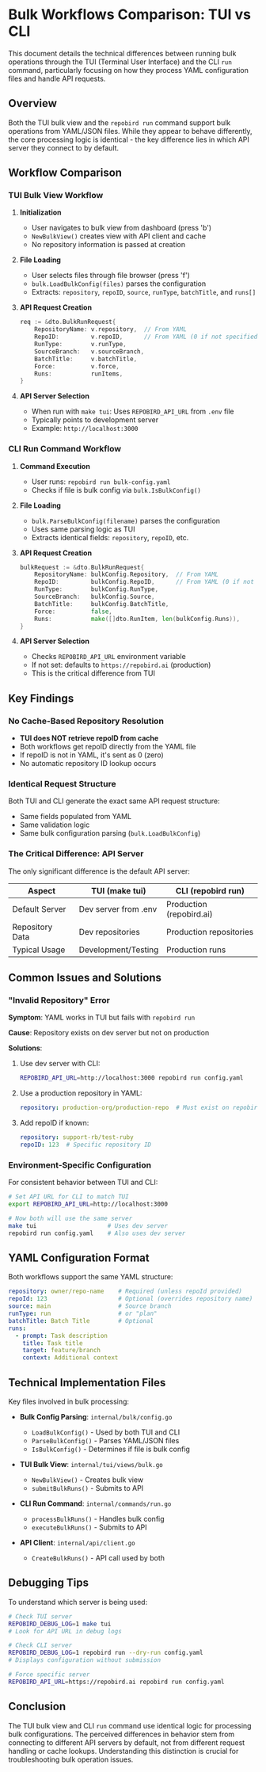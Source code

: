 # Bulk Workflows Comparison: TUI vs CLI

This document details the technical differences between running bulk operations through the TUI (Terminal User Interface) and the CLI `run` command, particularly focusing on how they process YAML configuration files and handle API requests.

## Overview

Both the TUI bulk view and the `repobird run` command support bulk operations from YAML/JSON files. While they appear to behave differently, the core processing logic is identical - the key difference lies in which API server they connect to by default.

## Workflow Comparison

### TUI Bulk View Workflow

1. **Initialization**
   - User navigates to bulk view from dashboard (press 'b')
   - `NewBulkView()` creates view with API client and cache
   - No repository information is passed at creation

2. **File Loading**
   - User selects files through file browser (press 'f')
   - `bulk.LoadBulkConfig(files)` parses the configuration
   - Extracts: `repository`, `repoID`, `source`, `runType`, `batchTitle`, and `runs[]`

3. **API Request Creation**
   ```go
   req := &dto.BulkRunRequest{
       RepositoryName: v.repository,  // From YAML
       RepoID:         v.repoID,      // From YAML (0 if not specified)
       RunType:        v.runType,
       SourceBranch:   v.sourceBranch,
       BatchTitle:     v.batchTitle,
       Force:          v.force,
       Runs:           runItems,
   }
   ```

4. **API Server Selection**
   - When run with `make tui`: Uses `REPOBIRD_API_URL` from `.env` file
   - Typically points to development server
   - Example: `http://localhost:3000`

### CLI Run Command Workflow

1. **Command Execution**
   - User runs: `repobird run bulk-config.yaml`
   - Checks if file is bulk config via `bulk.IsBulkConfig()`

2. **File Loading**
   - `bulk.ParseBulkConfig(filename)` parses the configuration
   - Uses same parsing logic as TUI
   - Extracts identical fields: `repository`, `repoID`, etc.

3. **API Request Creation**
   ```go
   bulkRequest := &dto.BulkRunRequest{
       RepositoryName: bulkConfig.Repository,  // From YAML
       RepoID:         bulkConfig.RepoID,      // From YAML (0 if not specified)
       RunType:        bulkConfig.RunType,
       SourceBranch:   bulkConfig.Source,
       BatchTitle:     bulkConfig.BatchTitle,
       Force:          false,
       Runs:           make([]dto.RunItem, len(bulkConfig.Runs)),
   }
   ```

4. **API Server Selection**
   - Checks `REPOBIRD_API_URL` environment variable
   - If not set: defaults to `https://repobird.ai` (production)
   - This is the critical difference from TUI

## Key Findings

### No Cache-Based Repository Resolution
- **TUI does NOT retrieve repoID from cache**
- Both workflows get repoID directly from the YAML file
- If repoID is not in YAML, it's sent as 0 (zero)
- No automatic repository ID lookup occurs

### Identical Request Structure
Both TUI and CLI generate the exact same API request structure:
- Same fields populated from YAML
- Same validation logic
- Same bulk configuration parsing (`bulk.LoadBulkConfig`)

### The Critical Difference: API Server
The only significant difference is the default API server:

| Aspect | TUI (make tui) | CLI (repobird run) |
|--------|----------------|-------------------|
| Default Server | Dev server from .env | Production (repobird.ai) |
| Repository Data | Dev repositories | Production repositories |
| Typical Usage | Development/Testing | Production runs |

## Common Issues and Solutions

### "Invalid Repository" Error
**Symptom**: YAML works in TUI but fails with `repobird run`

**Cause**: Repository exists on dev server but not on production

**Solutions**:
1. Use dev server with CLI:
   ```bash
   REPOBIRD_API_URL=http://localhost:3000 repobird run config.yaml
   ```

2. Use a production repository in YAML:
   ```yaml
   repository: production-org/production-repo  # Must exist on repobird.ai
   ```

3. Add repoID if known:
   ```yaml
   repository: support-rb/test-ruby
   repoID: 123  # Specific repository ID
   ```

### Environment-Specific Configuration

For consistent behavior between TUI and CLI:

```bash
# Set API URL for CLI to match TUI
export REPOBIRD_API_URL=http://localhost:3000

# Now both will use the same server
make tui                    # Uses dev server
repobird run config.yaml    # Also uses dev server
```

## YAML Configuration Format

Both workflows support the same YAML structure:

```yaml
repository: owner/repo-name    # Required (unless repoId provided)
repoId: 123                    # Optional (overrides repository name)
source: main                   # Source branch
runType: run                   # or "plan"
batchTitle: Batch Title        # Optional
runs:
  - prompt: Task description
    title: Task title
    target: feature/branch
    context: Additional context
```

## Technical Implementation Files

Key files involved in bulk processing:

- **Bulk Config Parsing**: `internal/bulk/config.go`
  - `LoadBulkConfig()` - Used by both TUI and CLI
  - `ParseBulkConfig()` - Parses YAML/JSON files
  - `IsBulkConfig()` - Determines if file is bulk config

- **TUI Bulk View**: `internal/tui/views/bulk.go`
  - `NewBulkView()` - Creates bulk view
  - `submitBulkRuns()` - Submits to API

- **CLI Run Command**: `internal/commands/run.go`
  - `processBulkRuns()` - Handles bulk config
  - `executeBulkRuns()` - Submits to API

- **API Client**: `internal/api/client.go`
  - `CreateBulkRuns()` - API call used by both

## Debugging Tips

To understand which server is being used:

```bash
# Check TUI server
REPOBIRD_DEBUG_LOG=1 make tui
# Look for API URL in debug logs

# Check CLI server
REPOBIRD_DEBUG_LOG=1 repobird run --dry-run config.yaml
# Displays configuration without submission

# Force specific server
REPOBIRD_API_URL=https://repobird.ai repobird run config.yaml
```

## Conclusion

The TUI bulk view and CLI `run` command use identical logic for processing bulk configurations. The perceived differences in behavior stem from connecting to different API servers by default, not from different request handling or cache lookups. Understanding this distinction is crucial for troubleshooting bulk operation issues.